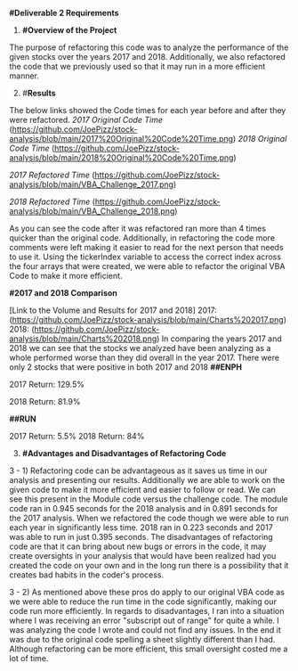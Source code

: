 **#Deliverable 2 Requirements**

1. **#Overview of the Project**

The purpose of refactoring this code was to analyze the performance of the given stocks over the years 2017 and 2018. Additionally, we also refactored the code that we previously used so that it may run in a more efficient manner.

2. #**Results**

The below links showed the Code times for each year before and after they were refactored.
*2017 Original Code Time*
(https://github.com/JoePizz/stock-analysis/blob/main/2017%20Original%20Code%20Time.png)
*2018 Original Code Time*
(https://github.com/JoePizz/stock-analysis/blob/main/2018%20Original%20Code%20Time.png)

*2017 Refactored Time*
(https://github.com/JoePizz/stock-analysis/blob/main/VBA_Challenge_2017.png)

*2018 Refactored Time*
(https://github.com/JoePizz/stock-analysis/blob/main/VBA_Challenge_2018.png)

As you can see the code after it was refactored ran more than 4 times quicker than the original code. Additionally, in refactoring the code more comments were left making it easier to read for the next person that needs to use it.
Using the tickerIndex variable to access the correct index across the four arrays that were created, we were able to refactor the original VBA Code to make it more efficient.

**#2017 and 2018 Comparison**

[Link to the Volume and Results for 2017 and 2018]
2017: (https://github.com/JoePizz/stock-analysis/blob/main/Charts%202017.png)
2018: (https://github.com/JoePizz/stock-analysis/blob/main/Charts%202018.png)
In comparing the years 2017 and 2018 we can see that the stocks we analyzed have been analyzing as a whole performed worse than they did overall in the year 2017. There were only 2 stocks that were positive in both 2017 and 2018 
**##ENPH**

2017 Return: 129.5%

2018 Return: 81.9%


**##RUN**

2017 Return: 5.5%
2018 Return: 84%


3. **#Advantages and Disadvantages of Refactoring Code**

3 - 1) Refactoring code can be advantageous as it saves us time in our analysis and presenting our results. Additionally we are able to work on the given code to make it more efficient and easier to follow or read. We can see this present in the Module code versus the challenge code. The module code ran in 0.945 seconds for the 2018 analysis and in 0.891 seconds for the 2017 analysis.
When we refactored the code though we were able to run each year in significantly less time. 2018 ran in 0.223 seconds and 2017 was able to run in just 0.395 seconds.
The disadvantages of refactoring code are that it can bring about new bugs or errors in the code, it may create oversights in your analysis that would have been realized had you created the code on your own and in the long run there is a possibility that it creates bad habits in the coder's process.

3 - 2) As mentioned above these pros do apply to our original VBA code as we were able to reduce the run time in the code significantly, making our code run more efficiently. 
In regards to disadvantages, I ran into a situation where I was receiving an error "subscript out of range" for quite a while. I was analyzing the code I wrote and could not find any issues. In the end it was due to the original code spelling a sheet slightly different than I had. Although refactoring can be more efficient, this small oversight costed me a lot of time.
